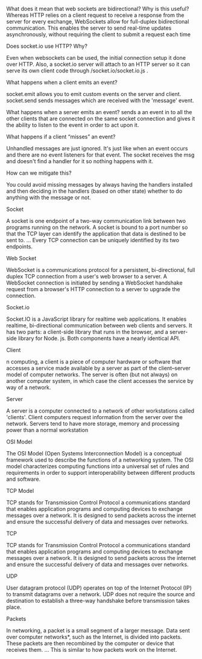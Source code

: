 What does it mean that web sockets are bidirectional? Why is this useful?
Whereas HTTP relies on a client request to receive a response from the server for every exchange, WebSockets allow for full-duplex bidirectional communication. This enables the server to send real-time updates asynchronously, without requiring the client to submit a request each time


Does socket.io use HTTP? Why?

Even when websockets can be used, the initial connection setup it done over HTTP. Also, a socket.io server will attach to an HTTP server so it can serve its own client code through /socket.io/socket.io.js .


What happens when a client emits an event?

socket.emit allows you to emit custom events on the server and client. socket.send sends messages which are received with the 'message' event.


What happens when a server emits an event?
sends a an event in to all the other clients that are connected on the same socket connection and gives it the ability to listen to the event in order to act upon it.


What happens if a client “misses” an event?

Unhandled messages are just ignored. It's just like when an event occurs and there are no event listeners for that event. The socket receives the msg and doesn't find a handler for it so nothing happens with it.



How can we mitigate this?

You could avoid missing messages by always having the handlers installed and then deciding in the handlers (based on other state) whether to do anything with the message or not.




Socket

A socket is one endpoint of a two-way communication link between two programs running on the network. A socket is bound to a port number so that the TCP layer can identify the application that data is destined to be sent to. ... Every TCP connection can be uniquely identified by its two endpoints.


Web Socket

WebSocket is a communications protocol for a persistent, bi-directional, full duplex TCP connection from a user's web browser to a server. A WebSocket connection is initiated by sending a WebSocket handshake request from a browser's HTTP connection to a server to upgrade the connection.


Socket.io

Socket.IO is a JavaScript library for realtime web applications. It enables realtime, bi-directional communication between web clients and servers. It has two parts: a client-side library that runs in the browser, and a server-side library for Node. js. Both components have a nearly identical API.


Client

n computing, a client is a piece of computer hardware or software that accesses a service made available by a server as part of the client–server model of computer networks. The server is often (but not always) on another computer system, in which case the client accesses the service by way of a network.


Server

A server is a computer connected to a network of other workstations called 'clients'. Client computers request information from the server over the network. Servers tend to have more storage, memory and processing power than a normal workstation


OSI Model

The OSI Model (Open Systems Interconnection Model) is a conceptual framework used to describe the functions of a networking system. The OSI model characterizes computing functions into a universal set of rules and requirements in order to support interoperability between different products and software.


TCP Model

TCP stands for Transmission Control Protocol a communications standard that enables application programs and computing devices to exchange messages over a network. It is designed to send packets across the internet and ensure the successful delivery of data and messages over networks.

TCP

TCP stands for Transmission Control Protocol a communications standard that enables application programs and computing devices to exchange messages over a network. It is designed to send packets across the internet and ensure the successful delivery of data and messages over networks.

UDP

User datagram protocol (UDP) operates on top of the Internet Protocol (IP) to transmit datagrams over a network. UDP does not require the source and destination to establish a three-way handshake before transmission takes place.

Packets

In networking, a packet is a small segment of a larger message. Data sent over computer networks*, such as the Internet, is divided into packets. These packets are then recombined by the computer or device that receives them. ... This is similar to how packets work on the Internet.

